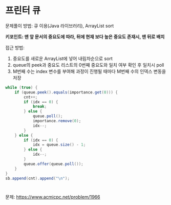 # 프린터 큐

문제풀이 방법: 큐 이용(Java 라이브러리), ArrayList sort

<B>키포인트: 맨 앞 문서의 중요도에 따라, 뒤에 현재 보다 높은 중요도 존재시, 맨 뒤로 배치</B><br>

접근 방법:
1. 중요도를 새로운 ArrayList에 넣어 내림차순으로 sort
2. queue의 peek과 중요도 리스트의 0번째 중요도와 일치 여부 확인 후 일치시 poll
3. M번째 수는 index 변수를 부여해 과정이 진행될 때마다 M번째 수의 인덱스 변동을 저장

```java
while (true) {
    if (queue.peek().equals(importance.get(0))) {
        cnt++;
        if (idx == 0) {
            break;
        } else {
            queue.poll();
            importance.remove(0);
            idx--;
        }
    } else {
        if (idx == 0) {
            idx = queue.size() - 1;
        } else {
            idx--;
        }
        queue.offer(queue.poll());
    }
}
sb.append(cnt).append("\n");
```

#

문제: https://www.acmicpc.net/problem/1966
